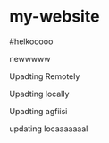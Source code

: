 # my-website
#helkooooo

newwwww


Upadting Remotely


Upadting locally


Upadting agfiisi


updating locaaaaaaal
